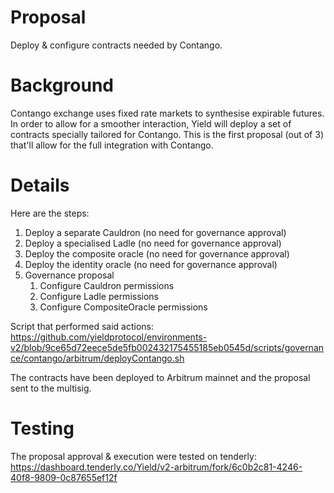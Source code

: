 # Proposal

Deploy & configure contracts needed by Contango. 

# Background

Contango exchange uses fixed rate markets to synthesise expirable futures.
In order to allow for a smoother interaction, Yield will deploy a set of contracts specially tailored for Contango.
This is the first proposal (out of 3) that'll allow for the full integration with Contango.

# Details

Here are the steps:

1. Deploy a separate Cauldron (no need for governance approval)
2. Deploy a specialised Ladle (no need for governance approval)
3. Deploy the composite oracle (no need for governance approval)
4. Deploy the identity oracle (no need for governance approval)
5. Governance proposal
   1. Configure Cauldron permissions
   2. Configure Ladle permissions
   3. Configure CompositeOracle permissions

Script that performed said actions: https://github.com/yieldprotocol/environments-v2/blob/9ce65d72eece5de5fb002432175455185eb0545d/scripts/governance/contango/arbitrum/deployContango.sh

The contracts have been deployed to Arbitrum mainnet and the proposal sent to the multisig.

# Testing

The proposal approval & execution were tested on tenderly: https://dashboard.tenderly.co/Yield/v2-arbitrum/fork/6c0b2c81-4246-40f8-9809-0c87655ef12f


